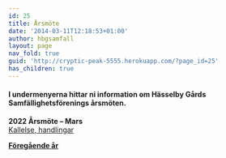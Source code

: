 ```yaml
---
id: 25
title: Årsmöte
date: '2014-03-11T12:18:53+01:00'
author: hbgsamfall
layout: page
nav_fold: true
guid: 'http://cryptic-peak-5555.herokuapp.com/?page_id=25'
has_children: true
---
```


#### I undermenyerna hittar ni information om Hässelby Gårds Samfällighetsförenings årsmöten.

**2022 Årsmöte – Mars**  
[Kallelse, handlingar](http://www.hbgsamfall.win/wp-content/uploads/2022/03/Kallelse-till-arsstamma-2022-Komplett.pdf)

**[Föregående år](http://hbgsamfall.win/index.php/information-2/foregaende-ars-arsmoten/ "Föregående års årsmöten")**
